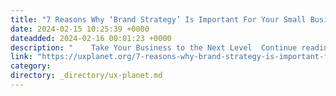 ```yaml
---
title: "7 Reasons Why ‘Brand Strategy’ Is Important For Your Small Business In 2024"
date: 2024-02-15 10:25:39 +0000
dateadded: 2024-02-16 00:01:23 +0000
description: "    Take Your Business to the Next Level  Continue reading on UX Planet »  "
link: "https://uxplanet.org/7-reasons-why-brand-strategy-is-important-for-your-small-business-in-2024-e066450c397c?source=rss----819cc2aaeee0---4"
category:
directory: _directory/ux-planet.md
---
```

